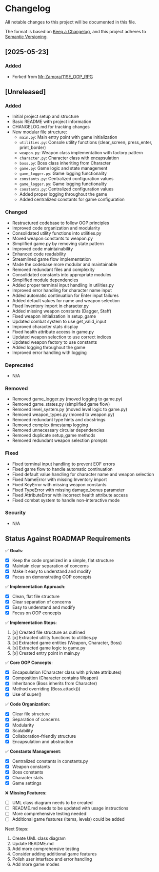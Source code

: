 # Changelog

All notable changes to this project will be documented in this file.

The format is based on [Keep a Changelog](https://keepachangelog.com/en/1.0.0/),
and this project adheres to [Semantic Versioning](https://semver.org/spec/v2.0.0.html).

## [2025-05-23]

### Added
- Forked from [Mr-Zamora/11SE_OOP_RPG](https://github.com/Mr-Zamora/11SE_OOP_RPG.git)

## [Unreleased]

### Added
- Initial project setup and structure
- Basic README with project information
- CHANGELOG.md for tracking changes
- New modular file structure:
  - `main.py`: Main entry point with game initialization
  - `utilities.py`: Console utility functions (clear_screen, press_enter, print_border)
  - `weapon.py`: Weapon class implementation with factory pattern
  - `character.py`: Character class with encapsulation
  - `boss.py`: Boss class inheriting from Character
  - `game.py`: Game logic and state management
  - `game_logger.py`: Game logging functionality
  - `constants.py`: Centralized configuration values
  - `game_logger.py`: Game logging functionality
  - `constants.py`: Centralized configuration values
  - Added proper logging throughout the game
  - Added centralized constants for game configuration

### Changed
- Restructured codebase to follow OOP principles
- Improved code organization and modularity
- Consolidated utility functions into utilities.py
- Moved weapon constants to weapon.py
- Simplified game.py by removing state pattern
- Improved code maintainability
- Enhanced code readability
- Streamlined game flow implementation
- Made the codebase more modular and maintainable
- Removed redundant files and complexity
- Consolidated constants into appropriate modules
- Simplified module dependencies
- Added proper terminal input handling in utilities.py
- Improved error handling for character name input
- Added automatic continuation for Enter input failures
- Added default values for name and weapon selection
- Fixed Inventory import in character.py
- Added missing weapon constants (Dagger, Staff)
- Fixed weapon initialization in setup_game
- Updated combat system to use get_valid_input
- Improved character stats display
- Fixed health attribute access in game.py
- Updated weapon selection to use correct indices
- Updated weapon factory to use constants
- Added logging throughout the game
- Improved error handling with logging

### Deprecated
- N/A

### Removed
- Removed game_logger.py (moved logging to game.py)
- Removed game_states.py (simplified game flow)
- Removed level_system.py (moved level logic to game.py)
- Removed weapon_types.py (moved to weapon.py)
- Removed redundant type hints and docstrings
- Removed complex timestamp logging
- Removed unnecessary circular dependencies
- Removed duplicate setup_game methods
- Removed redundant weapon selection prompts

### Fixed
- Fixed terminal input handling to prevent EOF errors
- Fixed game flow to handle automatic continuation
- Fixed default value handling for character name and weapon selection
- Fixed NameError with missing Inventory import
- Fixed KeyError with missing weapon constants
- Fixed TypeError with missing damage_bonus parameter
- Fixed AttributeError with incorrect health attribute access
- Fixed combat system to handle non-interactive mode

### Security
- N/A

## Status Against ROADMAP Requirements

✅ **Goals**:
- [x] Keep the code organized in a simple, flat structure
- [x] Maintain clear separation of concerns
- [x] Make it easy to understand and modify
- [x] Focus on demonstrating OOP concepts

✅ **Implementation Approach**:
- [x] Clean, flat file structure
- [x] Clear separation of concerns
- [x] Easy to understand and modify
- [x] Focus on OOP concepts

✅ **Implementation Steps**:
1. [x] Created file structure as outlined
2. [x] Extracted utility functions to utilities.py
3. [x] Extracted game entities (Weapon, Character, Boss)
4. [x] Extracted game logic to game.py
5. [x] Created entry point in main.py

✅ **Core OOP Concepts**:
- [x] Encapsulation (Character class with private attributes)
- [x] Composition (Character contains Weapon)
- [x] Inheritance (Boss inherits from Character)
- [x] Method overriding (Boss.attack())
- [x] Use of super()

✅ **Code Organization**:
- [x] Clear file structure
- [x] Separation of concerns
- [x] Modularity
- [x] Scalability
- [x] Collaboration-friendly structure
- [x] Encapsulation and abstraction

✅ **Constants Management**:
- [x] Centralized constants in constants.py
- [x] Weapon constants
- [x] Boss constants
- [x] Character stats
- [x] Game settings

❌ **Missing Features**:
- [ ] UML class diagram needs to be created
- [ ] README.md needs to be updated with usage instructions
- [ ] More comprehensive testing needed
- [ ] Additional game features (items, levels) could be added

Next Steps:
1. Create UML class diagram
2. Update README.md
3. Add more comprehensive testing
4. Consider adding additional game features
5. Polish user interface and error handling
6. Add more game modes
